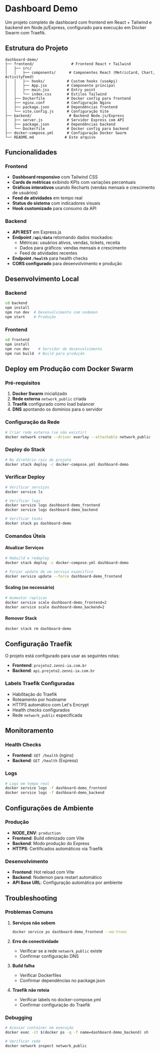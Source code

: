 # Dashboard Demo

Um projeto completo de dashboard com frontend em React + Tailwind e backend em Node.js/Express, configurado para execução em Docker Swarm com Traefik.

## Estrutura do Projeto

```
dashboard-demo/
├── frontend/                 # Frontend React + Tailwind
│   ├── src/
│   │   ├── components/      # Componentes React (MetricCard, Chart, ActivityFeed)
│   │   ├── hooks/          # Custom hooks (useApi)
│   │   ├── App.jsx         # Componente principal
│   │   ├── main.jsx        # Entry point
│   │   └── index.css       # Estilos Tailwind
│   ├── Dockerfile          # Docker config para frontend
│   ├── nginx.conf          # Configuração Nginx
│   ├── package.json        # Dependências frontend
│   └── vite.config.js      # Configuração Vite
├── backend/                 # Backend Node.js/Express
│   ├── server.js           # Servidor Express com API
│   ├── package.json        # Dependências backend
│   └── Dockerfile          # Docker config para backend
├── docker-compose.yml      # Configuração Docker Swarm
└── README.md              # Este arquivo
```

## Funcionalidades

### Frontend
- **Dashboard responsivo** com Tailwind CSS
- **Cards de métricas** exibindo KPIs com variações percentuais
- **Gráficos interativos** usando Recharts (vendas mensais e crescimento de usuários)
- **Feed de atividades** em tempo real
- **Status do sistema** com indicadores visuais
- **Hook customizado** para consumo da API

### Backend
- **API REST** em Express.js
- **Endpoint `/api/data`** retornando dados mockados:
  - Métricas: usuários ativos, vendas, tickets, receita
  - Dados para gráficos: vendas mensais e crescimento
  - Feed de atividades recentes
- **Endpoint `/health`** para health checks
- **CORS configurado** para desenvolvimento e produção

## Desenvolvimento Local

### Backend
```bash
cd backend
npm install
npm run dev  # Desenvolvimento com nodemon
npm start    # Produção
```

### Frontend
```bash
cd frontend
npm install
npm run dev    # Servidor de desenvolvimento
npm run build  # Build para produção
```

## Deploy em Produção com Docker Swarm

### Pré-requisitos
1. **Docker Swarm** inicializado
2. **Rede externa** `network_public` criada
3. **Traefik** configurado como load balancer
4. **DNS** apontando os domínios para o servidor

### Configuração da Rede
```bash
# Criar rede externa (se não existir)
docker network create --driver overlay --attachable network_public
```

### Deploy do Stack
```bash
# No diretório raiz do projeto
docker stack deploy -c docker-compose.yml dashboard-demo
```

### Verificar Deploy
```bash
# Verificar serviços
docker service ls

# Verificar logs
docker service logs dashboard-demo_frontend
docker service logs dashboard-demo_backend

# Verificar tasks
docker stack ps dashboard-demo
```

### Comandos Úteis

#### Atualizar Serviços
```bash
# Rebuild e redeploy
docker stack deploy -c docker-compose.yml dashboard-demo

# Forçar update de um serviço específico
docker service update --force dashboard-demo_frontend
```

#### Scaling (se necessário)
```bash
# Aumentar replicas
docker service scale dashboard-demo_frontend=2
docker service scale dashboard-demo_backend=2
```

#### Remover Stack
```bash
docker stack rm dashboard-demo
```

## Configuração Traefik

O projeto está configurado para usar as seguintes rotas:
- **Frontend**: `projeto2.zenni-ia.com.br`
- **Backend**: `api.projeto2.zenni-ia.com.br`

### Labels Traefik Configuradas
- Habilitação do Traefik
- Roteamento por hostname
- HTTPS automático com Let's Encrypt
- Health checks configurados
- Rede `network_public` especificada

## Monitoramento

### Health Checks
- **Frontend**: `GET /health` (nginx)
- **Backend**: `GET /health` (Express)

### Logs
```bash
# Logs em tempo real
docker service logs -f dashboard-demo_frontend
docker service logs -f dashboard-demo_backend
```

## Configurações de Ambiente

### Produção
- **NODE_ENV**: `production`
- **Frontend**: Build otimizado com Vite
- **Backend**: Modo produção do Express
- **HTTPS**: Certificados automáticos via Traefik

### Desenvolvimento
- **Frontend**: Hot reload com Vite
- **Backend**: Nodemon para restart automático
- **API Base URL**: Configuração automática por ambiente

## Troubleshooting

### Problemas Comuns

1. **Serviços não sobem**
   ```bash
   docker service ps dashboard-demo_frontend --no-trunc
   ```

2. **Erro de conectividade**
   - Verificar se a rede `network_public` existe
   - Confirmar configuração DNS

3. **Build falha**
   - Verificar Dockerfiles
   - Confirmar dependências no package.json

4. **Traefik não roteia**
   - Verificar labels no docker-compose.yml
   - Confirmar configuração do Traefik

### Debugging
```bash
# Acessar container em execução
docker exec -it $(docker ps -q -f name=dashboard-demo_backend) sh

# Verificar rede
docker network inspect network_public
```